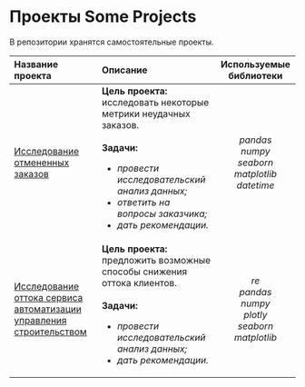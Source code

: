 # Проекты Some Projects
В репозитории хранятся самостоятельные проекты.

| Название проекта | Описание | Используемые библиотеки | 
| :---------------------- | :---------------------- | :----------------------: |
| [Исследование отмененных заказов](cancelled_orders) | **Цель проекта:** исследовать некоторые метрики неудачных заказов. <br/><br/> **Задачи:**  <br/> <ul> <li>*провести исследовательский анализ данных;*</li> <li>*ответить на вопросы заказчика;*</li> <li>*дать рекомендации.*</li> </ul> | *pandas* <br/> *numpy* <br/> *seaborn* <br/> *matplotlib* <br/> *datetime*|
| [Исследование оттока сервиса автоматизации управления строительством](service_for_construction_companies) | **Цель проекта:** предложить возможные способы снижения оттока клиентов. <br/><br/> **Задачи:**  <br/> <ul> <li>*провести исследовательский анализ данных;*</li>  <li>*дать рекомендации.*</li> </ul> | *re* <br/> *pandas* <br/> *numpy* <br/> *plotly* <br/> *seaborn* <br/> *matplotlib*|
